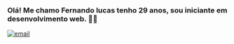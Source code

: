 ### Olá! Me chamo Fernando lucas tenho 29 anos, sou iniciante em desenvolvimento web. 👋😀

[![email](https://img.shields.io/badge/Microsoft_Outlook-0078D4?style=for-the-badge&logo=microsoft-outlook&logoColor=white)](https://outlook.live.com/mail/0/)
